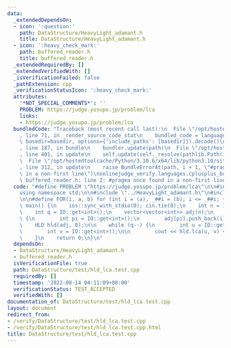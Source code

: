 ```yaml
---
data:
  _extendedDependsOn:
  - icon: ':question:'
    path: DataStructure/HeavyLight_adamant.h
    title: DataStructure/HeavyLight_adamant.h
  - icon: ':heavy_check_mark:'
    path: buffered_reader.h
    title: buffered_reader.h
  _extendedRequiredBy: []
  _extendedVerifiedWith: []
  _isVerificationFailed: false
  _pathExtension: cpp
  _verificationStatusIcon: ':heavy_check_mark:'
  attributes:
    '*NOT_SPECIAL_COMMENTS*': ''
    PROBLEM: https://judge.yosupo.jp/problem/lca
    links:
    - https://judge.yosupo.jp/problem/lca
  bundledCode: "Traceback (most recent call last):\n  File \"/opt/hostedtoolcache/Python/3.10.6/x64/lib/python3.10/site-packages/onlinejudge_verify/documentation/build.py\"\
    , line 71, in _render_source_code_stat\n    bundled_code = language.bundle(stat.path,\
    \ basedir=basedir, options={'include_paths': [basedir]}).decode()\n  File \"/opt/hostedtoolcache/Python/3.10.6/x64/lib/python3.10/site-packages/onlinejudge_verify/languages/cplusplus.py\"\
    , line 187, in bundle\n    bundler.update(path)\n  File \"/opt/hostedtoolcache/Python/3.10.6/x64/lib/python3.10/site-packages/onlinejudge_verify/languages/cplusplus_bundle.py\"\
    , line 401, in update\n    self.update(self._resolve(pathlib.Path(included), included_from=path))\n\
    \  File \"/opt/hostedtoolcache/Python/3.10.6/x64/lib/python3.10/site-packages/onlinejudge_verify/languages/cplusplus_bundle.py\"\
    , line 312, in update\n    raise BundleErrorAt(path, i + 1, \"#pragma once found\
    \ in a non-first line\")\nonlinejudge_verify.languages.cplusplus_bundle.BundleErrorAt:\
    \ buffered_reader.h: line 2: #pragma once found in a non-first line\n"
  code: "#define PROBLEM \"https://judge.yosupo.jp/problem/lca\"\n\n#include <bits/stdc++.h>\n\
    using namespace std;\n\n#include \"../HeavyLight_adamant.h\"\n#include \"../../buffered_reader.h\"\
    \n\n#define FOR(i, a, b) for (int i = (a), _##i = (b); i <= _##i; ++i)\n\nint32_t\
    \ main() {\n    ios::sync_with_stdio(0); cin.tie(0);\n    int n = IO::get<int>();\n\
    \    int q = IO::get<int>();\n    vector<vector<int>> adj(n);\n    FOR(i,1,n-1)\
    \ {\n        int pi = IO::get<int>();\n        adj[pi].push_back(i);\n    }\n\n\
    \    HLD hld(adj, 0);\n\n    while (q--) {\n        int u = IO::get<int>();\n\
    \        int v = IO::get<int>();\n\n        cout << hld.lca(u, v) << '\\n';\n\
    \    }\n    return 0;\n}\n"
  dependsOn:
  - DataStructure/HeavyLight_adamant.h
  - buffered_reader.h
  isVerificationFile: true
  path: DataStructure/test/hld_lca.test.cpp
  requiredBy: []
  timestamp: '2022-08-14 04:11:09+08:00'
  verificationStatus: TEST_ACCEPTED
  verifiedWith: []
documentation_of: DataStructure/test/hld_lca.test.cpp
layout: document
redirect_from:
- /verify/DataStructure/test/hld_lca.test.cpp
- /verify/DataStructure/test/hld_lca.test.cpp.html
title: DataStructure/test/hld_lca.test.cpp
---
```

